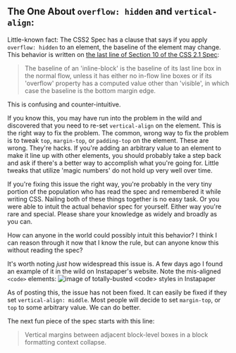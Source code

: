 ## The One About `overflow: hidden` and `vertical-align`:

Little-known fact: The CSS2 Spec has a clause that says if you apply
`overflow: hidden` to an element, the baseline of the element may change.
This behavior is written on [the last line of Section 10 of the CSS 2.1 Spec](http://www.w3.org/TR/CSS21/visudet.html#leading):

> The baseline of an 'inline-block' is the baseline of its last line
> box in the normal flow, unless it has either no in-flow line boxes or
> if its 'overflow' property has a computed value other than 'visible',
> in which case the baseline is the bottom margin edge.

This is confusing and counter-intuitive.

If you know this, you may have run into the problem in the wild and discovered
that you need to re-set `vertical-align` on the element. This is the right way to fix the problem.
The common, wrong way to fix the problem is to tweak `top`, `margin-top`, or `padding-top` on the element.
These are wrong. They're hacks. If you're adding an arbitrary value to an element to make it line up with other elements,
you should probably take a step back and ask if there's a better way to accomplish what you're going for.
Little tweaks that utilize 'magic numbers' do not hold up very well over time. 

If you're fixing this issue the right way, you're probably in the very tiny portion of the population who has read the spec and remembered it while writing CSS. Nailing both of these things together is no easy task.
Or you were able to intuit the actual behavior spec for yourself.
Either way you're rare and special. Please share your knowledge as widely and broadly as you can.

How can anyone in the world could possibly intuit this behavior? I think I can reason through it now that I know the rule, but can anyone know this without reading the spec?

It's worth noting _just_ how widespread this issue is. A few days ago I found an example of it in the wild on Instapaper's website. Note the mis-aligned `<code>` elements:
![image of totally-busted `<code>` styles in Instapaper](http://cloud.ahfr.org/ab5ce5/07d7a9d9f434e27d191d.png)

As of posting this, the issue has not been fixed. It can easily be fixed if they set `vertical-align: middle`.
Most people will decide to set `margin-top`, or `top` to some arbitrary value. We can do better.

The next fun piece of the spec starts with this line:
> Vertical margins between adjacent block-level boxes in a block formatting context collapse.
